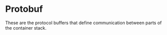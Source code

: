 # Protobuf
These are the protocol buffers that define communication between parts of the container stack.